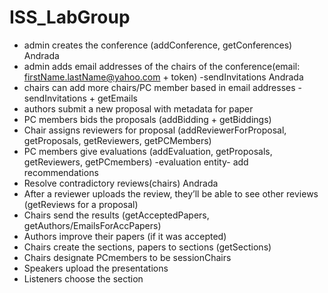 # ISS_LabGroup
- admin creates the conference (addConference, getConferences)   Andrada
-	admin adds email addresses of the chairs of the conference(email: firstName.lastName@yahoo.com + token) -sendInvitations    Andrada
-	chairs can add more chairs/PC member based in email addresses -sendInvitations + getEmails
-	authors submit a new proposal with metadata for paper
-	PC members bids the proposals (addBidding + getBiddings)
-	Chair assigns reviewers for proposal (addReviewerForProposal, getProposals, getReviewers, getPCMembers)
-	PC members give evaluations (addEvaluation, getProposals, getReviewers, getPCmembers) -evaluation entity- add recommendations
-	Resolve contradictory reviews(chairs)    Andrada
-	After a reviewer uploads the review, they’ll be able to see other reviews (getReviews for a proposal)
-	Chairs send the results (getAcceptedPapers, getAuthors/EmailsForAccPapers)
-	Authors improve their papers (if it was accepted)
-	Chairs create the sections, papers to sections (getSections)
-	Chairs designate PCmembers to be sessionChairs 
-	Speakers upload the presentations
-	Listeners choose the section
